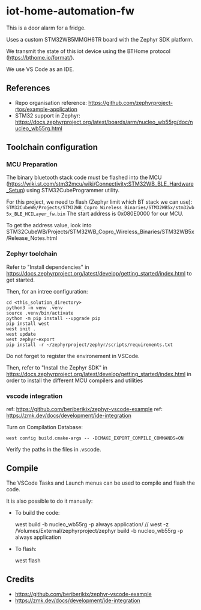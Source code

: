 # iot-home-automation-fw
This is a door alarm for a fridge.

Uses a custom STM32WB5MMGH6TR board with the Zephyr SDK platform.

We transmit the state of this iot device using the BTHome protocol (<https://bthome.io/format/>).

We use VS Code as an IDE.

## References

- Repo organisation reference: <https://github.com/zephyrproject-rtos/example-application>
- STM32 support in Zephyr: <https://docs.zephyrproject.org/latest/boards/arm/nucleo_wb55rg/doc/nucleo_wb55rg.html>


## Toolchain configuration

### MCU Preparation

The binary bluetooth stack code must be flashed into the MCU (<https://wiki.st.com/stm32mcu/wiki/Connectivity:STM32WB_BLE_Hardware_Setup>) using STM32CubeProgrammer utility.

For this project, we need to flash (Zephyr limit which BT stack we can use):
```STM32CubeWB/Projects/STM32WB_Copro_Wireless_Binaries/STM32WB5x/stm32wb5x_BLE_HCILayer_fw.bin```
The start address is 0x080E0000 for our MCU.

To get the address value, look into 
STM32CubeWB/Projects/STM32WB_Copro_Wireless_Binaries/STM32WB5x/Release_Notes.html

### Zephyr toolchain
Refer to "Install dependencies" in <https://docs.zephyrproject.org/latest/develop/getting_started/index.html> to get started.

Then, for an intree configuration:

    cd <this_solution_directory>
    python3 -m venv .venv
    source .venv/bin/activate
    python -m pip install --upgrade pip
    pip install west
    west init .
    west update
    west zephyr-export
    pip install -r ~/zephyrproject/zephyr/scripts/requirements.txt

Do not forget to register the environement in VSCode.

Then, refer to "Install the Zephyr SDK" in <https://docs.zephyrproject.org/latest/develop/getting_started/index.html> in order to install the different MCU compilers and utilities

### vscode integration
ref: https://github.com/beriberikix/zephyr-vscode-example
ref: https://zmk.dev/docs/development/ide-integration

Turn on Compilation Database:

    west config build.cmake-args -- -DCMAKE_EXPORT_COMPILE_COMMANDS=ON

Verify the paths in the files in .vscode.

## Compile

The VSCode Tasks and Launch menus can be used to compile and flash the code.

It is also possible to do it manually:

- To build the code:

    west build -b nucleo_wb55rg -p always application/
    // west -z /Volumes/External/zephyrproject/zephyr  build -b nucleo_wb55rg -p always application

- To flash:

    west flash


## Credits

* https://github.com/beriberikix/zephyr-vscode-example
* https://zmk.dev/docs/development/ide-integration
